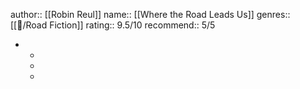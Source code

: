 author:: [[Robin Reul]]
name:: [[Where the Road Leads Us]]
genres::  [[📖/Road Fiction]]
rating:: 9.5/10
recommend:: 5/5

-
	-
	-
	-
